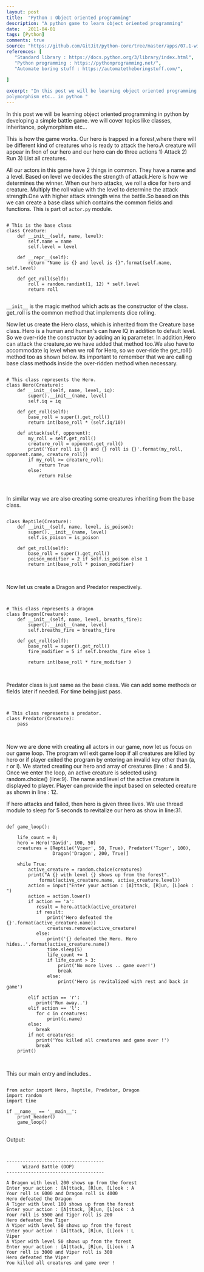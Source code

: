 ```yaml
---
layout: post
title:  "Python : Object oriented programming"
description: "A python game to learn object oriented programming"
date:   2011-04-01
tags: [Python]
comments: true
source: "https://github.com/GitJit/python-core/tree/master/apps/07.1-wizard_battle"
references: [
   "Standard library : https://docs.python.org/3/library/index.html",
   "Python programming : https://pythonprogramming.net/",
   "Automate boring stuff : https://automatetheboringstuff.com/",
   
]

excerpt: "In this post we will be learning object oriented programming in python by developing a simple battle game. we will cover topics like classes, inheritance, 
polymorphism etc.. in python "
---
```

In this post we will be learning object oriented programming in python by developing a simple battle game. we will cover topics like classes, inheritance, 
polymorphism etc...  

This is how the game works. Our hero is trapped in a forest,where there will be 
different kind of creatures who is ready to attack the hero.A creature will appear in fron of our hero and our hero can do three actions 1) Attack 2) Run 3) List all creatures.

All our actors in this game have 2 things in common. They have a name and a level. Based
on level we decides the strength of attack.Here is how we determines the winner. When
our hero attacks, we roll a dice for hero and creature. Multiply the roll value with 
the level to determine the attack strength.One with higher attack strength wins the 
battle.So based on this we can create a base class which contains the common fields
and functions. This is part of `actor.py` module.

<pre class="line-numbers" >
<code class="language-python">
# This is the base class
class Creature:
    def __init__(self, name, level):
        self.name = name
        self.level = level

    def __repr__(self):
        return "Name is {} and level is {}".format(self.name, self.level)

    def get_roll(self):
        roll = random.randint(1, 12) * self.level
        return roll
    </code>
</pre>  

`__init__` is the magic method which acts as the constructor of the class. get_roll 
is the common method that implements dice rolling. 

Now let us create the Hero class, which is inherited from the Creature base class. Hero
is a human and human's can have IQ in addition to default level. So we over-ride the 
constructor by adding an iq parameter. In addition,Hero can attack the creature,so we have added that method too.We also have to accommodate iq level when we roll for Hero,
so we over-ride the get_roll() method too as shown below. Its important to remember that
we are calling base class methods inside the over-ridden method when necessary.

<pre class="line-numbers" >
<code class="language-python">
# This class represents the Hero.
class Hero(Creature):
    def __init__(self, name, level, iq):
        super().__init__(name, level)
        self.iq = iq

    def get_roll(self):
        base_roll = super().get_roll()
        return int(base_roll * (self.iq/10))

    def attack(self, opponent):
        my_roll = self.get_roll()
        creature_roll = opponent.get_roll()
        print('Your roll is {} and {} roll is {}'.format(my_roll, opponent.name, creature_roll))
        if my_roll >= creature_roll:
            return True
        else:
            return False

</code>
</pre>    

In similar way we are also creating some creatures inheriting from the base class.

<pre class="line-numbers" >
<code class="language-python">
class Reptile(Creature):
    def __init__(self, name, level, is_poison):
        super().__init__(name, level)
        self.is_poison = is_poison

    def get_roll(self):
        base_roll = super().get_roll()
        poison_modifier = 2 if self.is_poison else 1
        return int(base_roll * poison_modifier)

</code>
</pre>    

Now let us create a Dragon and Predator respectively.

<pre class="line-numbers" >
<code class="language-python">

# This class represents a dragon
class Dragon(Creature):
    def __init__(self, name, level, breaths_fire):
        super().__init__(name, level)
        self.breaths_fire = breaths_fire

    def get_roll(self):
        base_roll = super().get_roll()
        fire_modifier = 5 if self.breaths_fire else 1

        return int(base_roll * fire_modifier )

</code>
</pre> 

Predator class is just same as the base class. We can add some methods or fields later
if needed. For time being just pass.


<pre class="line-numbers" >
<code class="language-python">

# This class represents a predator.
class Predator(Creature):
    pass
    
</code>
</pre> 

Now we are done with creating all actors in our game, now let us focus on our game loop.
The program will exit game loop if all creatures are killed by hero or if player exited
the program by entering an invalid key other than (a, r or l). We started creating our hero and array of creatures (line : 4 and 5).  
Once we enter the loop, an active creature is selected using random.choice() (line:9). The name and level of the active creature is displayed to player. Player can provide the input based on selected creature as shown in line : 12.

If hero attacks and failed, then hero is given three lives. We use thread module to sleep for 5 seconds to revitalize our hero as show in line:31.
  
<pre class="line-numbers" >
<code class="language-python">
def game_loop():

    life_count = 0;
    hero = Hero('David', 100, 50)
    creatures = [Reptile('Viper', 50, True), Predator('Tiger', 100),
                 Dragon('Dragon', 200, True)]

    while True:
        active_creature = random.choice(creatures)
        print("A {} with level {} shows up from the forest".
            format(active_creature.name, active_creature.level))
        action = input("Enter your action : [A]ttack, [R]un, [L]ook : ")
        action = action.lower()
        if action == 'a':
           result = hero.attack(active_creature)
           if result:
               print('Hero defeated the {}'.format(active_creature.name))
               creatures.remove(active_creature)
           else:
               print('{} defeated the Hero. Hero hides..'.format(active_creature.name))
               time.sleep(5)
               life_count += 1
               if life_count > 3:
                   print('No more lives .. game over!')
                   break
               else:
                   print('Hero is revitalized with rest and back in game')

        elif action == 'r':
           print('Run away..')
        elif action == 'l':
           for c in creatures:
               print(c.name)
        else:
           break
        if not creatures:
           print('You killed all creatures and game over !')
           break
    print()
    
</code>
</pre>

This our main entry  and includes..  

<pre class="line-numbers" >
<code class="language-python">
from actor import Hero, Reptile, Predator, Dragon
import random
import time

if __name__ == '__main__':
    print_header()
    game_loop()
</code>
</pre>

Output:

<pre class="line-numbers" >
<code class="language-bash">

------------------------------------
      Wizard Battle (OOP)           
------------------------------------

A Dragon with level 200 shows up from the forest
Enter your action : [A]ttack, [R]un, [L]ook : A
Your roll is 6000 and Dragon roll is 4000
Hero defeated the Dragon
A Tiger with level 100 shows up from the forest
Enter your action : [A]ttack, [R]un, [L]ook : A
Your roll is 5500 and Tiger roll is 200
Hero defeated the Tiger
A Viper with level 50 shows up from the forest
Enter your action : [A]ttack, [R]un, [L]ook : L
Viper
A Viper with level 50 shows up from the forest
Enter your action : [A]ttack, [R]un, [L]ook : A
Your roll is 3000 and Viper roll is 300
Hero defeated the Viper
You killed all creatures and game over !

</code>
</pre>





